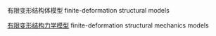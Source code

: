 有限变形结构体模型
finite-deformation structural models

[有限变形结构力学模型](有限变形结构力学模型.md)
finite-deformation structural mechanics models
